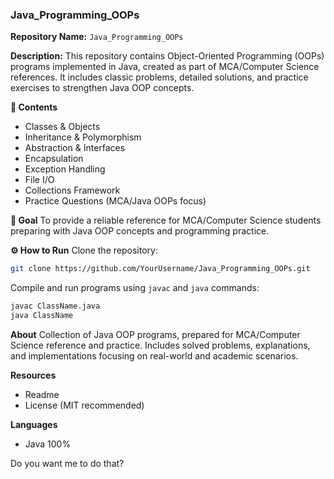 ### **Java_Programming_OOPs**

**Repository Name:** `Java_Programming_OOPs`

**Description:**
This repository contains Object-Oriented Programming (OOPs) programs implemented in Java, created as part of MCA/Computer Science references. It includes classic problems, detailed solutions, and practice exercises to strengthen Java OOP concepts.

**📂 Contents**

* Classes & Objects
* Inheritance & Polymorphism
* Abstraction & Interfaces
* Encapsulation
* Exception Handling
* File I/O
* Collections Framework
* Practice Questions (MCA/Java OOPs focus)

**🎯 Goal**
To provide a reliable reference for MCA/Computer Science students preparing with Java OOP concepts and programming practice.

**⚙️ How to Run**
Clone the repository:

```bash
git clone https://github.com/YourUsername/Java_Programming_OOPs.git
```

Compile and run programs using `javac` and `java` commands:

```bash
javac ClassName.java
java ClassName
```

**About**
Collection of Java OOP programs, prepared for MCA/Computer Science reference and practice. Includes solved problems, explanations, and implementations focusing on real-world and academic scenarios.

**Resources**

* Readme
* License (MIT recommended)

**Languages**

* Java 100%

Do you want me to do that?
